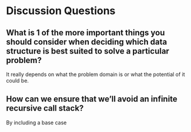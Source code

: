 # Discussion Questions

## What is 1 of the more important things you should consider when deciding which data structure is best suited to solve a particular problem?

It really depends on what the problem domain is or what the potential of it could be. 

## How can we ensure that we’ll avoid an infinite recursive call stack?

By including a base case 